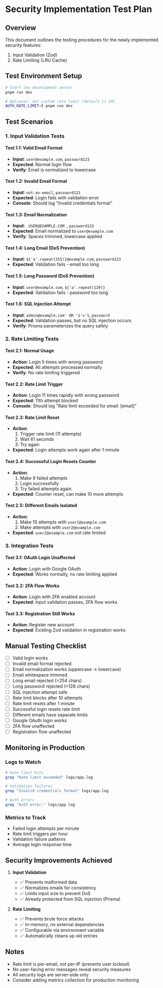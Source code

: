 # Security Implementation Test Plan

## Overview
This document outlines the testing procedures for the newly implemented security features:
1. Input Validation (Zod)
2. Rate Limiting (LRU Cache)

## Test Environment Setup
```bash
# Start the development server
pnpm run dev

# Optional: Set custom rate limit (default is 10)
AUTH_RATE_LIMIT=5 pnpm run dev
```

## Test Scenarios

### 1. Input Validation Tests

#### Test 1.1: Valid Email Format
- **Input**: `user@example.com`, `password123`
- **Expected**: Normal login flow
- **Verify**: Email is normalized to lowercase

#### Test 1.2: Invalid Email Format
- **Input**: `not-an-email`, `password123`
- **Expected**: Login fails with validation error
- **Console**: Should log "Invalid credentials format"

#### Test 1.3: Email Normalization
- **Input**: `  USER@EXAMPLE.COM  `, `password123`
- **Expected**: Email normalized to `user@example.com`
- **Verify**: Spaces trimmed, lowercase applied

#### Test 1.4: Long Email (DoS Prevention)
- **Input**: `${'a'.repeat(255)}@example.com`, `password123`
- **Expected**: Validation fails - email too long

#### Test 1.5: Long Password (DoS Prevention)
- **Input**: `user@example.com`, `${'a'.repeat(129)}`
- **Expected**: Validation fails - password too long

#### Test 1.6: SQL Injection Attempt
- **Input**: `admin@example.com' OR '1'='1`, `password`
- **Expected**: Validation passes, but no SQL injection occurs
- **Verify**: Prisma parameterizes the query safely

### 2. Rate Limiting Tests

#### Test 2.1: Normal Usage
- **Action**: Login 5 times with wrong password
- **Expected**: All attempts processed normally
- **Verify**: No rate limiting triggered

#### Test 2.2: Rate Limit Trigger
- **Action**: Login 11 times rapidly with wrong password
- **Expected**: 11th attempt blocked
- **Console**: Should log "Rate limit exceeded for email: [email]"

#### Test 2.3: Rate Limit Reset
- **Action**: 
  1. Trigger rate limit (11 attempts)
  2. Wait 61 seconds
  3. Try again
- **Expected**: Login attempts work again after 1 minute

#### Test 2.4: Successful Login Resets Counter
- **Action**:
  1. Make 9 failed attempts
  2. Login successfully
  3. Try failed attempts again
- **Expected**: Counter reset, can make 10 more attempts

#### Test 2.5: Different Emails Isolated
- **Action**:
  1. Make 10 attempts with `user1@example.com`
  2. Make attempts with `user2@example.com`
- **Expected**: `user2@example.com` not rate limited

### 3. Integration Tests

#### Test 3.1: OAuth Login Unaffected
- **Action**: Login with Google OAuth
- **Expected**: Works normally, no rate limiting applied

#### Test 3.2: 2FA Flow Works
- **Action**: Login with 2FA enabled account
- **Expected**: Input validation passes, 2FA flow works

#### Test 3.3: Registration Still Works
- **Action**: Register new account
- **Expected**: Existing Zod validation in registration works

## Manual Testing Checklist

- [ ] Valid login works
- [ ] Invalid email format rejected
- [ ] Email normalization works (uppercase → lowercase)
- [ ] Email whitespace trimmed
- [ ] Long email rejected (>254 chars)
- [ ] Long password rejected (>128 chars)
- [ ] SQL injection attempt safe
- [ ] Rate limit blocks after 10 attempts
- [ ] Rate limit resets after 1 minute
- [ ] Successful login resets rate limit
- [ ] Different emails have separate limits
- [ ] Google OAuth login works
- [ ] 2FA flow unaffected
- [ ] Registration flow unaffected

## Monitoring in Production

### Logs to Watch
```bash
# Rate limit hits
grep "Rate limit exceeded" logs/app.log

# Validation failures
grep "Invalid credentials format" logs/app.log

# Auth errors
grep "Auth error:" logs/app.log
```

### Metrics to Track
- Failed login attempts per minute
- Rate limit triggers per hour
- Validation failure patterns
- Average login response time

## Security Improvements Achieved

1. **Input Validation**
   - ✅ Prevents malformed data
   - ✅ Normalizes emails for consistency
   - ✅ Limits input size to prevent DoS
   - ✅ Already protected from SQL injection (Prisma)

2. **Rate Limiting**
   - ✅ Prevents brute force attacks
   - ✅ In-memory, no external dependencies
   - ✅ Configurable via environment variable
   - ✅ Automatically cleans up old entries

## Notes

- Rate limit is per-email, not per-IP (prevents user lockout)
- No user-facing error messages reveal security measures
- All security logs are server-side only
- Consider adding metrics collection for production monitoring